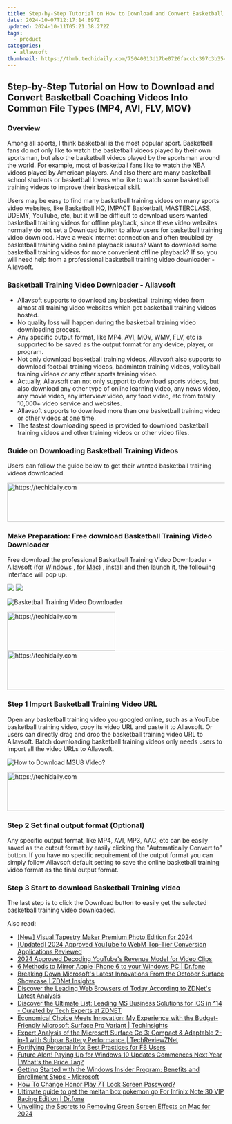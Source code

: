 ```yaml
---
title: Step-by-Step Tutorial on How to Download and Convert Basketball Coaching Videos Into Common File Types (MP4, AVI, FLV, MOV)
date: 2024-10-07T12:17:14.897Z
updated: 2024-10-11T05:21:38.272Z
tags:
  - product
categories:
  - allavsoft
thumbnail: https://thmb.techidaily.com/75040013d17be0726faccbc397c3b3541c1732db61566ed595168e5f4f1378d7.jpg
---
```


## Step-by-Step Tutorial on How to Download and Convert Basketball Coaching Videos Into Common File Types (MP4, AVI, FLV, MOV)

### Overview

Among all sports, I think basketball is the most popular sport. Basketball fans do not only like to watch the basketball videos played by their own sportsman, but also the basketball videos played by the sportsman around the world. For example, most of basketball fans like to watch the NBA videos played by American players. And also there are many basketball school students or basketball lovers who like to watch some basketball training videos to improve their basketball skill.

Users may be easy to find many basketball training videos on many sports video websites, like Basketball HQ, IMPACT Basketball, MASTERCLASS, UDEMY, YouTube, etc, but it will be difficult to download users wanted basketball training videos for offline playback, since these video websites normally do not set a Download button to allow users for basketball training video download. Have a weak internet connection and often troubled by basketball training video online playback issues? Want to download some basketball training videos for more convenient offline playback? If so, you will need help from a professional basketball training video downloader - Allavsoft.

### Basketball Training Video Downloader - Allavsoft

* Allavsoft supports to download any basketball training video from almost all training video websites which got basketball training videos hosted.
* No quality loss will happen during the basketball training video downloading process.
* Any specific output format, like MP4, AVI, MOV, WMV, FLV, etc is supported to be saved as the output format for any device, player, or program.
* Not only download basketball training videos, Allavsoft also supports to download football training videos, badminton training videos, volleyball training videos or any other sports training video.
* Actually, Allavsoft can not only support to download sports videos, but also download any other type of online learning video, any news video, any movie video, any interview video, any food video, etc from totally 10,000+ video service and websites.
* Allavsoft supports to download more than one basketball training video or other videos at one time.
* The fastest downloading speed is provided to download basketball training videos and other training videos or other video files.

### Guide on Downloading Basketball Training Videos

Users can follow the guide below to get their wanted basketball training videos downloaded.

<!-- affiliate ads begin -->
<a href="https://appsumo.8odi.net/c/5597632/2105874/7443" target="_top" id="2105874">
  <img src="//a.impactradius-go.com/display-ad/7443-2105874" border="0" alt="https://techidaily.com" width="728" height="90"/>
</a>
<img height="0" width="0" src="https://appsumo.8odi.net/i/5597632/2105874/7443" style="position:absolute;visibility:hidden;" border="0" />
<!-- affiliate ads end -->

### Make Preparation: Free download Basketball Training Video Downloader

Free download the professional Basketball Training Video Downloader - Allavsoft ([for Windows](https://tools.techidaily.com/allavsoft/products/) , [for Mac](https://tools.techidaily.com/allavsoft/products/)) , install and then launch it, the following interface will pop up.

[![](https://www.allavsoft.com/how-to/../images/how-to/free-download-win.jpg)](https://tools.techidaily.com/allavsoft/products/) [![](https://www.allavsoft.com/how-to/../images/how-to/free-download-mac.jpg)](https://tools.techidaily.com/allavsoft/products/)

![Basketball Training Video Downloader](https://www.allavsoft.com/how-to/../images/allavsoft/screen-shot-600.jpg)

<!-- affiliate ads begin -->
<a href="https://bluettius.sjv.io/c/5597632/2139116/17108" target="_top" id="2139116">
  <img src="//a.impactradius-go.com/display-ad/17108-2139116" border="0" alt="https://techidaily.com" width="250" height="90"/>
</a>
<img height="0" width="0" src="https://bluettius.sjv.io/i/5597632/2139116/17108" style="position:absolute;visibility:hidden;" border="0" />
<!-- affiliate ads end -->

<!-- affiliate ads begin -->
<a href="https://appsumo.8odi.net/c/5597632/2111994/7443" target="_top" id="2111994">
  <img src="//a.impactradius-go.com/display-ad/7443-2111994" border="0" alt="https://techidaily.com" width="728" height="90"/>
</a>
<img height="0" width="0" src="https://appsumo.8odi.net/i/5597632/2111994/7443" style="position:absolute;visibility:hidden;" border="0" />
<!-- affiliate ads end -->

### Step 1 Import Basketball Training Video URL

Open any basketball training video you googled online, such as a YouTube basketball training video, copy its video URL and paste it to Allavsoft. Or users can directly drag and drop the basketball training video URL to Allavsoft. Batch downloading basketball training videos only needs users to import all the video URLs to Allavsoft.

![How to Download M3U8 Video?](https://www.allavsoft.com/how-to/../images/how-to/download-rtmp-video/download-rtmp-video.jpg)

<!-- affiliate ads begin -->
<a href="https://appsumo.8odi.net/c/5597632/2075461/7443" target="_top" id="2075461">
  <img src="//a.impactradius-go.com/display-ad/7443-2075461" border="0" alt="https://techidaily.com" width="728" height="90"/>
</a>
<img height="0" width="0" src="https://appsumo.8odi.net/i/5597632/2075461/7443" style="position:absolute;visibility:hidden;" border="0" />
<!-- affiliate ads end -->

### Step 2 Set final output format (Optional)

Any specific output format, like MP4, AVI, MP3, AAC, etc can be easily saved as the output format by easily clicking the "Automatically Convert to" button. If you have no specific requirement of the output format you can simply follow Allavsoft default setting to save the online basketball training video format as the final output format.

### Step 3 Start to download Basketball Training video

The last step is to click the Download button to easily get the selected basketball training video downloaded.

<ins class="adsbygoogle"
     style="display:block"
     data-ad-format="autorelaxed"
     data-ad-client="ca-pub-7571918770474297"
     data-ad-slot="1223367746"></ins>

<ins class="adsbygoogle"
     style="display:block"
     data-ad-client="ca-pub-7571918770474297"
     data-ad-slot="8358498916"
     data-ad-format="auto"
     data-full-width-responsive="true"></ins>

<span class="atpl-alsoreadstyle">Also read:</span>
<div><ul>
<li><a href="https://fox-blue.techidaily.com/new-visual-tapestry-maker-premium-photo-edition-for-2024/"><u>[New] Visual Tapestry Maker Premium Photo Edition for 2024</u></a></li>
<li><a href="https://youtube-web.techidaily.com/ed-2024-approved-youtube-to-webm-top-tier-conversion-applications-reviewed/"><u>[Updated] 2024 Approved YouTube to WebM Top-Tier Conversion Applications Reviewed</u></a></li>
<li><a href="https://youtube-clips.techidaily.com/2024-approved-decoding-youtubes-revenue-model-for-video-clips/"><u>2024 Approved Decoding YouTube's Revenue Model for Video Clips</u></a></li>
<li><a href="https://screen-mirror.techidaily.com/6-methods-to-mirror-apple-iphone-6-to-your-windows-pc-drfone-by-drfone-ios/"><u>6 Methods to Mirror Apple iPhone 6 to your Windows PC | Dr.fone</u></a></li>
<li><a href="https://win-web.techidaily.com/breaking-down-microsofts-latest-innovations-from-the-october-surface-showcase-zdnet-insights/"><u>Breaking Down Microsoft's Latest Innovations From the October Surface Showcase | ZDNet Insights</u></a></li>
<li><a href="https://win-web.techidaily.com/discover-the-leading-web-browsers-of-today-according-to-zdnets-latest-analysis/"><u>Discover the Leading Web Browsers of Today According to ZDNet's Latest Analysis</u></a></li>
<li><a href="https://win-web.techidaily.com/discover-the-ultimate-list-leading-ms-business-solutions-for-ios-in-14-curated-by-tech-experts-at-zdnet/"><u>Discover the Ultimate List: Leading MS Business Solutions for iOS in ^14 - Curated by Tech Experts at ZDNET</u></a></li>
<li><a href="https://win-web.techidaily.com/economical-choice-meets-innovation-my-experience-with-the-budget-friendly-microsoft-surface-pro-variant-techinsights/"><u>Economical Choice Meets Innovation: My Experience with the Budget-Friendly Microsoft Surface Pro Variant | TechInsights</u></a></li>
<li><a href="https://win-web.techidaily.com/expert-analysis-of-the-microsoft-surface-go-3-compact-and-adaptable-2-in-1-with-subpar-battery-performance-techreviewznet/"><u>Expert Analysis of the Microsoft Surface Go 3: Compact & Adaptable 2-in-1 with Subpar Battery Performance | TechReviewZNet</u></a></li>
<li><a href="https://facebook.techidaily.com/fortifying-personal-info-best-practices-for-fb-users/"><u>Fortifying Personal Info: Best Practices for FB Users</u></a></li>
<li><a href="https://win-web.techidaily.com/future-alert-paying-up-for-windows-10-updates-commences-next-year-whats-the-price-tag/"><u>Future Alert! Paying Up for Windows 10 Updates Commences Next Year | What's the Price Tag?</u></a></li>
<li><a href="https://win-web.techidaily.com/getting-started-with-the-windows-insider-program-benefits-and-enrollment-steps-microsoft/"><u>Getting Started with the Windows Insider Program: Benefits and Enrollment Steps - Microsoft</u></a></li>
<li><a href="https://unlock-android.techidaily.com/how-to-change-honor-play-7t-lock-screen-password-by-drfone-android/"><u>How To Change Honor Play 7T Lock Screen Password?</u></a></li>
<li><a href="https://android-pokemon-go.techidaily.com/ultimate-guide-to-get-the-meltan-box-pokemon-go-for-infinix-note-30-vip-racing-edition-drfone-by-drfone-virtual-android/"><u>Ultimate guide to get the meltan box pokemon go For Infinix Note 30 VIP Racing Edition | Dr.fone</u></a></li>
<li><a href="https://youtube-tips.techidaily.com/ling-the-secrets-to-removing-green-screen-effects-on-mac-for-2024/"><u>Unveiling the Secrets to Removing Green Screen Effects on Mac for 2024</u></a></li>
</ul></div>

